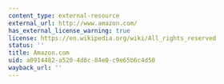 ```yaml
---
content_type: external-resource
external_url: http://www.amazon.com/
has_external_license_warning: true
license: https://en.wikipedia.org/wiki/All_rights_reserved
status: ''
title: Amazon.com
uid: a0914482-a520-4d8c-84e0-c9e65b6c4d50
wayback_url: ''
---
```

